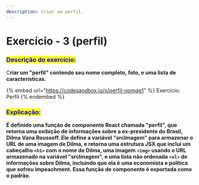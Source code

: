 ```yaml
---
description: Criar um perfil.
---
```


# Exercício - 3 (perfil)

### <mark style="color:blue;">**Descrição do exercício:**</mark>

&#x20;C**riar um "perfil" contendo seu nome completo, foto, e uma lista de características.**

{% embed url="https://codesandbox.io/s/perfil-nomqg1" %}
Exercício: Perfil
{% endembed %}

### <mark style="color:blue;">Explicação:</mark>

**É definido uma função de componente React chamada "perfil", que retorna uma exibição de informações sobre a ex-presidente do Brasil, Dilma Vana Rousseff. Ele define a variável "srcImagem" para armazenar o URL de uma imagem de Dilma, e retorna uma estrutura JSX que inclui um cabeçalho `<h1>` com o nome de Dilma, uma imagem `<img>` usando o URL armazenado na variável "srcImagem", e uma lista não ordenada `<ul>` de informações sobre Dilma, incluindo que ela é uma economista e política que sofreu impeachment. Essa função de componente é exportada como o padrão.**
